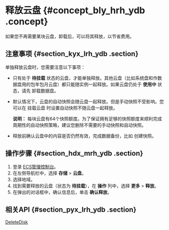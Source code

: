 # 释放云盘 {#concept_bly_hrh_ydb .concept}

如果您不再需要某块云盘，卸载后，可以将其释放，以节省费用。

## 注意事项 {#section_kyx_lrh_ydb .section}

单独释放云盘时，您需要注意以下事项：

-   只有处于 **待挂载** 状态的云盘，才能单独释放。其他云盘（比如系统盘和作数据盘用的包年包月云盘）都只能随实例一起释放。如果云盘仍处于 **使用中** 状态，请先 卸载数据盘。

-   默认情况下，云盘的自动快照会随云盘一起释放。但是手动快照不受影响。您可以在 挂载云盘 时设置自动快照不随云盘一起释放。

    **说明：** 每块云盘有64个快照额度。为了保证拥有足够的快照额度来顺利完成周期性的自动快照策略，建议您删除不需要的手动快照和自动快照。

-   释放前确认云盘中的内容是否仍然有效，完成数据备份，比如 创建快照。


## 操作步骤 {#section_hdx_mrh_ydb .section}

1.  登录 [ECS管理控制台](https://ecs.console.aliyun.com/#/home)。
2.  在左侧导航栏中，选择 **存储** \> **云盘**。
3.  选择地域。
4.  找到需要释放的云盘（状态为 **待挂载**），在 **操作** 列中，选择 **更多** \> **释放**。
5.  在弹出的对话框中，确认信息后，单击 **确认释放**。

## 相关API {#section_pyx_lrh_ydb .section}

[DeleteDisk](../cn.zh-CN/API参考/磁盘/DeleteDisk.md#)


